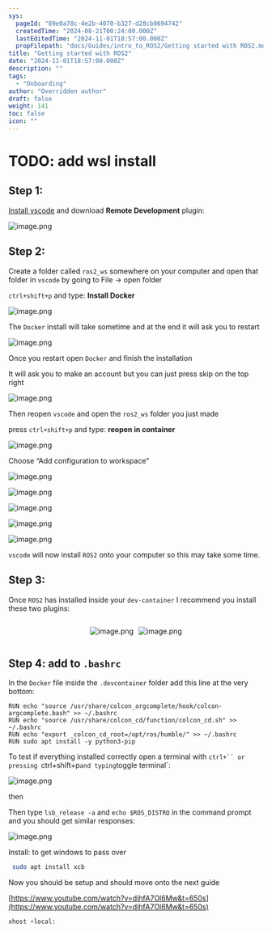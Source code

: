 ```yaml
---
sys:
  pageId: "89e0a78c-4e2b-4070-b327-d28cb0694742"
  createdTime: "2024-08-21T00:24:00.000Z"
  lastEditedTime: "2024-11-01T18:57:00.000Z"
  propFilepath: "docs/Guides/intro_to_ROS2/Getting started with ROS2.md"
title: "Getting started with ROS2"
date: "2024-11-01T18:57:00.000Z"
description: ""
tags:
  - "Onboarding"
author: "Overridden author"
draft: false
weight: 141
toc: false
icon: ""
---
```


# TODO: add wsl install

## Step 1:

[Install vscode](https://code.visualstudio.com/download) and download **Remote Development** plugin:

![image.png](https://prod-files-secure.s3.us-west-2.amazonaws.com/d518164a-d88e-44d1-a4ee-3adb3bd8bce0/efb52993-1881-4a40-b95e-6f020334f022/image.png?X-Amz-Algorithm=AWS4-HMAC-SHA256&X-Amz-Content-Sha256=UNSIGNED-PAYLOAD&X-Amz-Credential=ASIAZI2LB466VACUYP4M%2F20250130%2Fus-west-2%2Fs3%2Faws4_request&X-Amz-Date=20250130T220513Z&X-Amz-Expires=3600&X-Amz-Security-Token=IQoJb3JpZ2luX2VjEKb%2F%2F%2F%2F%2F%2F%2F%2F%2F%2FwEaCXVzLXdlc3QtMiJHMEUCIQCKUWAFtFFpNXj%2B19xGKkI9b3m9jtq5d%2BUNNy9IxkP7mQIgfuZ2GMiNNHpf32LHLFEZWuBib%2BGquiNLcjdZ%2BdD3MpkqiAQIr%2F%2F%2F%2F%2F%2F%2F%2F%2F%2F%2FARAAGgw2Mzc0MjMxODM4MDUiDIbz%2F8K9n%2BK8QUxRqSrcA0snExwOtWhE1KZwa3Nk15egSlIqW0SP1jrtCiOgSq3Ni4aYQ24JNFOMlhXx7z2cmu3wdzK8y7Gpe6qRAMR%2Ba7Mlt17x1geUgtJT277RbD7IaK36Qm3jssqmZl9DVm0OTLIRoQ%2FhbgHC3E0%2B6vMuiP1nnHnZqUtgeXtq79tSQbcyiumOTLvpGw76wbve2rBefpwB9NN3XjxfObS7y62IOA7LEQwAcm2C8wUfJIDWNAzSjqHSomvuzNYC%2BIQN3xYlUNj0URMkAbc%2BtDgoTuxWJo4H%2BKHfNSYilIZUCl1V6VomxKVxJ0oV0pICGlEV6XWg6yShTybwpbkZ5YsK7vipBhziSHMzBeyKrvzdnfKP%2FF%2F7kXXoU7Iwl0yuBMSTmqdxfaoHBMxYURn2GuBTnAKwoBlYwii7sSSwKWC18JT6yJU6ekQoGvRPVViC9UCPBUOFYfzudbxDGoG2CBRCoF44YS%2BSev4YvmsIOqIp%2BCT3uPRhHmKckWTHREaZSowi5D9xJP%2F4vt%2B4XzNJ2h9E1RMTqCWJ045MU%2B6c0hOmtRQnhEBc2AtOajaI9ofsCj7TV%2FuhC6O5RNzxR5V7MnF6EKL%2BjffV%2FV%2BNfgmvKq9SEDI5AB%2B5dhDJkGYZt5X39sIfMMLi77wGOqUBt4kp0VkbHAIxt7HgUMc65CJUBpCZmDMpOXs3YBtRd4vkZsrDrkM82Up2h3%2Bvu28SoOwhQyHS40CLe3iqypxxWG1ndbH8u7aErUOTbR5XhnEFLeLd7i24qTfXp%2Bkd3nlG98MlZdIOfmiMtGOmuTY8apeNuUHDT8SK6MXA2DUYQxA%2F7JjB53Kf5HhQclpPSahkkM4cgB1icbtdayA%2FsfaqOGFQmYVg&X-Amz-Signature=3105f8226a99f8de19ce2e255c83aa3e8680950de770ae7812b2cf56113cfe6f&X-Amz-SignedHeaders=host&x-id=GetObject)

## Step 2:

Create a folder called `ros2_ws` somewhere on your computer and open that folder in `vscode` by going to File → open folder 

`ctrl+shift+p` and type: **Install Docker**

![image.png](https://prod-files-secure.s3.us-west-2.amazonaws.com/d518164a-d88e-44d1-a4ee-3adb3bd8bce0/2269dc0e-1cd5-47ff-bceb-c04ad9b2eab0/image.png?X-Amz-Algorithm=AWS4-HMAC-SHA256&X-Amz-Content-Sha256=UNSIGNED-PAYLOAD&X-Amz-Credential=ASIAZI2LB466VACUYP4M%2F20250130%2Fus-west-2%2Fs3%2Faws4_request&X-Amz-Date=20250130T220513Z&X-Amz-Expires=3600&X-Amz-Security-Token=IQoJb3JpZ2luX2VjEKb%2F%2F%2F%2F%2F%2F%2F%2F%2F%2FwEaCXVzLXdlc3QtMiJHMEUCIQCKUWAFtFFpNXj%2B19xGKkI9b3m9jtq5d%2BUNNy9IxkP7mQIgfuZ2GMiNNHpf32LHLFEZWuBib%2BGquiNLcjdZ%2BdD3MpkqiAQIr%2F%2F%2F%2F%2F%2F%2F%2F%2F%2F%2FARAAGgw2Mzc0MjMxODM4MDUiDIbz%2F8K9n%2BK8QUxRqSrcA0snExwOtWhE1KZwa3Nk15egSlIqW0SP1jrtCiOgSq3Ni4aYQ24JNFOMlhXx7z2cmu3wdzK8y7Gpe6qRAMR%2Ba7Mlt17x1geUgtJT277RbD7IaK36Qm3jssqmZl9DVm0OTLIRoQ%2FhbgHC3E0%2B6vMuiP1nnHnZqUtgeXtq79tSQbcyiumOTLvpGw76wbve2rBefpwB9NN3XjxfObS7y62IOA7LEQwAcm2C8wUfJIDWNAzSjqHSomvuzNYC%2BIQN3xYlUNj0URMkAbc%2BtDgoTuxWJo4H%2BKHfNSYilIZUCl1V6VomxKVxJ0oV0pICGlEV6XWg6yShTybwpbkZ5YsK7vipBhziSHMzBeyKrvzdnfKP%2FF%2F7kXXoU7Iwl0yuBMSTmqdxfaoHBMxYURn2GuBTnAKwoBlYwii7sSSwKWC18JT6yJU6ekQoGvRPVViC9UCPBUOFYfzudbxDGoG2CBRCoF44YS%2BSev4YvmsIOqIp%2BCT3uPRhHmKckWTHREaZSowi5D9xJP%2F4vt%2B4XzNJ2h9E1RMTqCWJ045MU%2B6c0hOmtRQnhEBc2AtOajaI9ofsCj7TV%2FuhC6O5RNzxR5V7MnF6EKL%2BjffV%2FV%2BNfgmvKq9SEDI5AB%2B5dhDJkGYZt5X39sIfMMLi77wGOqUBt4kp0VkbHAIxt7HgUMc65CJUBpCZmDMpOXs3YBtRd4vkZsrDrkM82Up2h3%2Bvu28SoOwhQyHS40CLe3iqypxxWG1ndbH8u7aErUOTbR5XhnEFLeLd7i24qTfXp%2Bkd3nlG98MlZdIOfmiMtGOmuTY8apeNuUHDT8SK6MXA2DUYQxA%2F7JjB53Kf5HhQclpPSahkkM4cgB1icbtdayA%2FsfaqOGFQmYVg&X-Amz-Signature=366b3342451747fc0b57d7f476ce9f16841820f85cc11a88bb64e02c96d0eeca&X-Amz-SignedHeaders=host&x-id=GetObject)

The `Docker` install will take sometime and at the end it will ask you to restart

![image.png](https://prod-files-secure.s3.us-west-2.amazonaws.com/d518164a-d88e-44d1-a4ee-3adb3bd8bce0/ed233f78-be33-4b1f-b89c-9c346c0e961e/image.png?X-Amz-Algorithm=AWS4-HMAC-SHA256&X-Amz-Content-Sha256=UNSIGNED-PAYLOAD&X-Amz-Credential=ASIAZI2LB466VACUYP4M%2F20250130%2Fus-west-2%2Fs3%2Faws4_request&X-Amz-Date=20250130T220513Z&X-Amz-Expires=3600&X-Amz-Security-Token=IQoJb3JpZ2luX2VjEKb%2F%2F%2F%2F%2F%2F%2F%2F%2F%2FwEaCXVzLXdlc3QtMiJHMEUCIQCKUWAFtFFpNXj%2B19xGKkI9b3m9jtq5d%2BUNNy9IxkP7mQIgfuZ2GMiNNHpf32LHLFEZWuBib%2BGquiNLcjdZ%2BdD3MpkqiAQIr%2F%2F%2F%2F%2F%2F%2F%2F%2F%2F%2FARAAGgw2Mzc0MjMxODM4MDUiDIbz%2F8K9n%2BK8QUxRqSrcA0snExwOtWhE1KZwa3Nk15egSlIqW0SP1jrtCiOgSq3Ni4aYQ24JNFOMlhXx7z2cmu3wdzK8y7Gpe6qRAMR%2Ba7Mlt17x1geUgtJT277RbD7IaK36Qm3jssqmZl9DVm0OTLIRoQ%2FhbgHC3E0%2B6vMuiP1nnHnZqUtgeXtq79tSQbcyiumOTLvpGw76wbve2rBefpwB9NN3XjxfObS7y62IOA7LEQwAcm2C8wUfJIDWNAzSjqHSomvuzNYC%2BIQN3xYlUNj0URMkAbc%2BtDgoTuxWJo4H%2BKHfNSYilIZUCl1V6VomxKVxJ0oV0pICGlEV6XWg6yShTybwpbkZ5YsK7vipBhziSHMzBeyKrvzdnfKP%2FF%2F7kXXoU7Iwl0yuBMSTmqdxfaoHBMxYURn2GuBTnAKwoBlYwii7sSSwKWC18JT6yJU6ekQoGvRPVViC9UCPBUOFYfzudbxDGoG2CBRCoF44YS%2BSev4YvmsIOqIp%2BCT3uPRhHmKckWTHREaZSowi5D9xJP%2F4vt%2B4XzNJ2h9E1RMTqCWJ045MU%2B6c0hOmtRQnhEBc2AtOajaI9ofsCj7TV%2FuhC6O5RNzxR5V7MnF6EKL%2BjffV%2FV%2BNfgmvKq9SEDI5AB%2B5dhDJkGYZt5X39sIfMMLi77wGOqUBt4kp0VkbHAIxt7HgUMc65CJUBpCZmDMpOXs3YBtRd4vkZsrDrkM82Up2h3%2Bvu28SoOwhQyHS40CLe3iqypxxWG1ndbH8u7aErUOTbR5XhnEFLeLd7i24qTfXp%2Bkd3nlG98MlZdIOfmiMtGOmuTY8apeNuUHDT8SK6MXA2DUYQxA%2F7JjB53Kf5HhQclpPSahkkM4cgB1icbtdayA%2FsfaqOGFQmYVg&X-Amz-Signature=73adb3e2baa42bfefbd6a6f10ee6ede60e7dd0c420075bf7354988fc3c68dec5&X-Amz-SignedHeaders=host&x-id=GetObject)

Once you restart open `Docker` and finish the installation

It will ask you to make an account but you can just press skip on the top right

![image.png](https://prod-files-secure.s3.us-west-2.amazonaws.com/d518164a-d88e-44d1-a4ee-3adb3bd8bce0/21010ad9-1659-4fd9-9f59-9932a09b2a3d/image.png?X-Amz-Algorithm=AWS4-HMAC-SHA256&X-Amz-Content-Sha256=UNSIGNED-PAYLOAD&X-Amz-Credential=ASIAZI2LB466VACUYP4M%2F20250130%2Fus-west-2%2Fs3%2Faws4_request&X-Amz-Date=20250130T220513Z&X-Amz-Expires=3600&X-Amz-Security-Token=IQoJb3JpZ2luX2VjEKb%2F%2F%2F%2F%2F%2F%2F%2F%2F%2FwEaCXVzLXdlc3QtMiJHMEUCIQCKUWAFtFFpNXj%2B19xGKkI9b3m9jtq5d%2BUNNy9IxkP7mQIgfuZ2GMiNNHpf32LHLFEZWuBib%2BGquiNLcjdZ%2BdD3MpkqiAQIr%2F%2F%2F%2F%2F%2F%2F%2F%2F%2F%2FARAAGgw2Mzc0MjMxODM4MDUiDIbz%2F8K9n%2BK8QUxRqSrcA0snExwOtWhE1KZwa3Nk15egSlIqW0SP1jrtCiOgSq3Ni4aYQ24JNFOMlhXx7z2cmu3wdzK8y7Gpe6qRAMR%2Ba7Mlt17x1geUgtJT277RbD7IaK36Qm3jssqmZl9DVm0OTLIRoQ%2FhbgHC3E0%2B6vMuiP1nnHnZqUtgeXtq79tSQbcyiumOTLvpGw76wbve2rBefpwB9NN3XjxfObS7y62IOA7LEQwAcm2C8wUfJIDWNAzSjqHSomvuzNYC%2BIQN3xYlUNj0URMkAbc%2BtDgoTuxWJo4H%2BKHfNSYilIZUCl1V6VomxKVxJ0oV0pICGlEV6XWg6yShTybwpbkZ5YsK7vipBhziSHMzBeyKrvzdnfKP%2FF%2F7kXXoU7Iwl0yuBMSTmqdxfaoHBMxYURn2GuBTnAKwoBlYwii7sSSwKWC18JT6yJU6ekQoGvRPVViC9UCPBUOFYfzudbxDGoG2CBRCoF44YS%2BSev4YvmsIOqIp%2BCT3uPRhHmKckWTHREaZSowi5D9xJP%2F4vt%2B4XzNJ2h9E1RMTqCWJ045MU%2B6c0hOmtRQnhEBc2AtOajaI9ofsCj7TV%2FuhC6O5RNzxR5V7MnF6EKL%2BjffV%2FV%2BNfgmvKq9SEDI5AB%2B5dhDJkGYZt5X39sIfMMLi77wGOqUBt4kp0VkbHAIxt7HgUMc65CJUBpCZmDMpOXs3YBtRd4vkZsrDrkM82Up2h3%2Bvu28SoOwhQyHS40CLe3iqypxxWG1ndbH8u7aErUOTbR5XhnEFLeLd7i24qTfXp%2Bkd3nlG98MlZdIOfmiMtGOmuTY8apeNuUHDT8SK6MXA2DUYQxA%2F7JjB53Kf5HhQclpPSahkkM4cgB1icbtdayA%2FsfaqOGFQmYVg&X-Amz-Signature=ab7a9c1fea4620eb316fe32ba736f2c1d00d7c93d39a196ae58ec2e544f1126f&X-Amz-SignedHeaders=host&x-id=GetObject)

Then reopen `vscode` and open the `ros2_ws` folder you just made

press `ctrl+shift+p` and type: **reopen in container**

![image.png](https://prod-files-secure.s3.us-west-2.amazonaws.com/d518164a-d88e-44d1-a4ee-3adb3bd8bce0/4e93b8c2-41ad-488c-8095-c74205196118/image.png?X-Amz-Algorithm=AWS4-HMAC-SHA256&X-Amz-Content-Sha256=UNSIGNED-PAYLOAD&X-Amz-Credential=ASIAZI2LB466VACUYP4M%2F20250130%2Fus-west-2%2Fs3%2Faws4_request&X-Amz-Date=20250130T220513Z&X-Amz-Expires=3600&X-Amz-Security-Token=IQoJb3JpZ2luX2VjEKb%2F%2F%2F%2F%2F%2F%2F%2F%2F%2FwEaCXVzLXdlc3QtMiJHMEUCIQCKUWAFtFFpNXj%2B19xGKkI9b3m9jtq5d%2BUNNy9IxkP7mQIgfuZ2GMiNNHpf32LHLFEZWuBib%2BGquiNLcjdZ%2BdD3MpkqiAQIr%2F%2F%2F%2F%2F%2F%2F%2F%2F%2F%2FARAAGgw2Mzc0MjMxODM4MDUiDIbz%2F8K9n%2BK8QUxRqSrcA0snExwOtWhE1KZwa3Nk15egSlIqW0SP1jrtCiOgSq3Ni4aYQ24JNFOMlhXx7z2cmu3wdzK8y7Gpe6qRAMR%2Ba7Mlt17x1geUgtJT277RbD7IaK36Qm3jssqmZl9DVm0OTLIRoQ%2FhbgHC3E0%2B6vMuiP1nnHnZqUtgeXtq79tSQbcyiumOTLvpGw76wbve2rBefpwB9NN3XjxfObS7y62IOA7LEQwAcm2C8wUfJIDWNAzSjqHSomvuzNYC%2BIQN3xYlUNj0URMkAbc%2BtDgoTuxWJo4H%2BKHfNSYilIZUCl1V6VomxKVxJ0oV0pICGlEV6XWg6yShTybwpbkZ5YsK7vipBhziSHMzBeyKrvzdnfKP%2FF%2F7kXXoU7Iwl0yuBMSTmqdxfaoHBMxYURn2GuBTnAKwoBlYwii7sSSwKWC18JT6yJU6ekQoGvRPVViC9UCPBUOFYfzudbxDGoG2CBRCoF44YS%2BSev4YvmsIOqIp%2BCT3uPRhHmKckWTHREaZSowi5D9xJP%2F4vt%2B4XzNJ2h9E1RMTqCWJ045MU%2B6c0hOmtRQnhEBc2AtOajaI9ofsCj7TV%2FuhC6O5RNzxR5V7MnF6EKL%2BjffV%2FV%2BNfgmvKq9SEDI5AB%2B5dhDJkGYZt5X39sIfMMLi77wGOqUBt4kp0VkbHAIxt7HgUMc65CJUBpCZmDMpOXs3YBtRd4vkZsrDrkM82Up2h3%2Bvu28SoOwhQyHS40CLe3iqypxxWG1ndbH8u7aErUOTbR5XhnEFLeLd7i24qTfXp%2Bkd3nlG98MlZdIOfmiMtGOmuTY8apeNuUHDT8SK6MXA2DUYQxA%2F7JjB53Kf5HhQclpPSahkkM4cgB1icbtdayA%2FsfaqOGFQmYVg&X-Amz-Signature=04559cf27d1160cfd04d7d2b6be27d0032e053c3def04905cd07d5afe23a3bdf&X-Amz-SignedHeaders=host&x-id=GetObject)

Choose “Add configuration to workspace”

![image.png](https://prod-files-secure.s3.us-west-2.amazonaws.com/d518164a-d88e-44d1-a4ee-3adb3bd8bce0/9560b282-5060-4989-ba37-97e7b2c22476/image.png?X-Amz-Algorithm=AWS4-HMAC-SHA256&X-Amz-Content-Sha256=UNSIGNED-PAYLOAD&X-Amz-Credential=ASIAZI2LB466VACUYP4M%2F20250130%2Fus-west-2%2Fs3%2Faws4_request&X-Amz-Date=20250130T220513Z&X-Amz-Expires=3600&X-Amz-Security-Token=IQoJb3JpZ2luX2VjEKb%2F%2F%2F%2F%2F%2F%2F%2F%2F%2FwEaCXVzLXdlc3QtMiJHMEUCIQCKUWAFtFFpNXj%2B19xGKkI9b3m9jtq5d%2BUNNy9IxkP7mQIgfuZ2GMiNNHpf32LHLFEZWuBib%2BGquiNLcjdZ%2BdD3MpkqiAQIr%2F%2F%2F%2F%2F%2F%2F%2F%2F%2F%2FARAAGgw2Mzc0MjMxODM4MDUiDIbz%2F8K9n%2BK8QUxRqSrcA0snExwOtWhE1KZwa3Nk15egSlIqW0SP1jrtCiOgSq3Ni4aYQ24JNFOMlhXx7z2cmu3wdzK8y7Gpe6qRAMR%2Ba7Mlt17x1geUgtJT277RbD7IaK36Qm3jssqmZl9DVm0OTLIRoQ%2FhbgHC3E0%2B6vMuiP1nnHnZqUtgeXtq79tSQbcyiumOTLvpGw76wbve2rBefpwB9NN3XjxfObS7y62IOA7LEQwAcm2C8wUfJIDWNAzSjqHSomvuzNYC%2BIQN3xYlUNj0URMkAbc%2BtDgoTuxWJo4H%2BKHfNSYilIZUCl1V6VomxKVxJ0oV0pICGlEV6XWg6yShTybwpbkZ5YsK7vipBhziSHMzBeyKrvzdnfKP%2FF%2F7kXXoU7Iwl0yuBMSTmqdxfaoHBMxYURn2GuBTnAKwoBlYwii7sSSwKWC18JT6yJU6ekQoGvRPVViC9UCPBUOFYfzudbxDGoG2CBRCoF44YS%2BSev4YvmsIOqIp%2BCT3uPRhHmKckWTHREaZSowi5D9xJP%2F4vt%2B4XzNJ2h9E1RMTqCWJ045MU%2B6c0hOmtRQnhEBc2AtOajaI9ofsCj7TV%2FuhC6O5RNzxR5V7MnF6EKL%2BjffV%2FV%2BNfgmvKq9SEDI5AB%2B5dhDJkGYZt5X39sIfMMLi77wGOqUBt4kp0VkbHAIxt7HgUMc65CJUBpCZmDMpOXs3YBtRd4vkZsrDrkM82Up2h3%2Bvu28SoOwhQyHS40CLe3iqypxxWG1ndbH8u7aErUOTbR5XhnEFLeLd7i24qTfXp%2Bkd3nlG98MlZdIOfmiMtGOmuTY8apeNuUHDT8SK6MXA2DUYQxA%2F7JjB53Kf5HhQclpPSahkkM4cgB1icbtdayA%2FsfaqOGFQmYVg&X-Amz-Signature=42874b8823ed3dac4f5e2de46a05612c010d548fb35e515d8f08692fe9e1bd24&X-Amz-SignedHeaders=host&x-id=GetObject)

![image.png](https://prod-files-secure.s3.us-west-2.amazonaws.com/d518164a-d88e-44d1-a4ee-3adb3bd8bce0/2ee63f81-886b-48e8-a553-dc6e5eac99e4/image.png?X-Amz-Algorithm=AWS4-HMAC-SHA256&X-Amz-Content-Sha256=UNSIGNED-PAYLOAD&X-Amz-Credential=ASIAZI2LB466VACUYP4M%2F20250130%2Fus-west-2%2Fs3%2Faws4_request&X-Amz-Date=20250130T220513Z&X-Amz-Expires=3600&X-Amz-Security-Token=IQoJb3JpZ2luX2VjEKb%2F%2F%2F%2F%2F%2F%2F%2F%2F%2FwEaCXVzLXdlc3QtMiJHMEUCIQCKUWAFtFFpNXj%2B19xGKkI9b3m9jtq5d%2BUNNy9IxkP7mQIgfuZ2GMiNNHpf32LHLFEZWuBib%2BGquiNLcjdZ%2BdD3MpkqiAQIr%2F%2F%2F%2F%2F%2F%2F%2F%2F%2F%2FARAAGgw2Mzc0MjMxODM4MDUiDIbz%2F8K9n%2BK8QUxRqSrcA0snExwOtWhE1KZwa3Nk15egSlIqW0SP1jrtCiOgSq3Ni4aYQ24JNFOMlhXx7z2cmu3wdzK8y7Gpe6qRAMR%2Ba7Mlt17x1geUgtJT277RbD7IaK36Qm3jssqmZl9DVm0OTLIRoQ%2FhbgHC3E0%2B6vMuiP1nnHnZqUtgeXtq79tSQbcyiumOTLvpGw76wbve2rBefpwB9NN3XjxfObS7y62IOA7LEQwAcm2C8wUfJIDWNAzSjqHSomvuzNYC%2BIQN3xYlUNj0URMkAbc%2BtDgoTuxWJo4H%2BKHfNSYilIZUCl1V6VomxKVxJ0oV0pICGlEV6XWg6yShTybwpbkZ5YsK7vipBhziSHMzBeyKrvzdnfKP%2FF%2F7kXXoU7Iwl0yuBMSTmqdxfaoHBMxYURn2GuBTnAKwoBlYwii7sSSwKWC18JT6yJU6ekQoGvRPVViC9UCPBUOFYfzudbxDGoG2CBRCoF44YS%2BSev4YvmsIOqIp%2BCT3uPRhHmKckWTHREaZSowi5D9xJP%2F4vt%2B4XzNJ2h9E1RMTqCWJ045MU%2B6c0hOmtRQnhEBc2AtOajaI9ofsCj7TV%2FuhC6O5RNzxR5V7MnF6EKL%2BjffV%2FV%2BNfgmvKq9SEDI5AB%2B5dhDJkGYZt5X39sIfMMLi77wGOqUBt4kp0VkbHAIxt7HgUMc65CJUBpCZmDMpOXs3YBtRd4vkZsrDrkM82Up2h3%2Bvu28SoOwhQyHS40CLe3iqypxxWG1ndbH8u7aErUOTbR5XhnEFLeLd7i24qTfXp%2Bkd3nlG98MlZdIOfmiMtGOmuTY8apeNuUHDT8SK6MXA2DUYQxA%2F7JjB53Kf5HhQclpPSahkkM4cgB1icbtdayA%2FsfaqOGFQmYVg&X-Amz-Signature=6b56f53f65708ba8d6de446eb42219769bd63bd13c941553a135943cc2a2d38b&X-Amz-SignedHeaders=host&x-id=GetObject)

![image.png](https://prod-files-secure.s3.us-west-2.amazonaws.com/d518164a-d88e-44d1-a4ee-3adb3bd8bce0/ae1580b2-b048-407e-aed9-b584224a7a04/image.png?X-Amz-Algorithm=AWS4-HMAC-SHA256&X-Amz-Content-Sha256=UNSIGNED-PAYLOAD&X-Amz-Credential=ASIAZI2LB466VACUYP4M%2F20250130%2Fus-west-2%2Fs3%2Faws4_request&X-Amz-Date=20250130T220513Z&X-Amz-Expires=3600&X-Amz-Security-Token=IQoJb3JpZ2luX2VjEKb%2F%2F%2F%2F%2F%2F%2F%2F%2F%2FwEaCXVzLXdlc3QtMiJHMEUCIQCKUWAFtFFpNXj%2B19xGKkI9b3m9jtq5d%2BUNNy9IxkP7mQIgfuZ2GMiNNHpf32LHLFEZWuBib%2BGquiNLcjdZ%2BdD3MpkqiAQIr%2F%2F%2F%2F%2F%2F%2F%2F%2F%2F%2FARAAGgw2Mzc0MjMxODM4MDUiDIbz%2F8K9n%2BK8QUxRqSrcA0snExwOtWhE1KZwa3Nk15egSlIqW0SP1jrtCiOgSq3Ni4aYQ24JNFOMlhXx7z2cmu3wdzK8y7Gpe6qRAMR%2Ba7Mlt17x1geUgtJT277RbD7IaK36Qm3jssqmZl9DVm0OTLIRoQ%2FhbgHC3E0%2B6vMuiP1nnHnZqUtgeXtq79tSQbcyiumOTLvpGw76wbve2rBefpwB9NN3XjxfObS7y62IOA7LEQwAcm2C8wUfJIDWNAzSjqHSomvuzNYC%2BIQN3xYlUNj0URMkAbc%2BtDgoTuxWJo4H%2BKHfNSYilIZUCl1V6VomxKVxJ0oV0pICGlEV6XWg6yShTybwpbkZ5YsK7vipBhziSHMzBeyKrvzdnfKP%2FF%2F7kXXoU7Iwl0yuBMSTmqdxfaoHBMxYURn2GuBTnAKwoBlYwii7sSSwKWC18JT6yJU6ekQoGvRPVViC9UCPBUOFYfzudbxDGoG2CBRCoF44YS%2BSev4YvmsIOqIp%2BCT3uPRhHmKckWTHREaZSowi5D9xJP%2F4vt%2B4XzNJ2h9E1RMTqCWJ045MU%2B6c0hOmtRQnhEBc2AtOajaI9ofsCj7TV%2FuhC6O5RNzxR5V7MnF6EKL%2BjffV%2FV%2BNfgmvKq9SEDI5AB%2B5dhDJkGYZt5X39sIfMMLi77wGOqUBt4kp0VkbHAIxt7HgUMc65CJUBpCZmDMpOXs3YBtRd4vkZsrDrkM82Up2h3%2Bvu28SoOwhQyHS40CLe3iqypxxWG1ndbH8u7aErUOTbR5XhnEFLeLd7i24qTfXp%2Bkd3nlG98MlZdIOfmiMtGOmuTY8apeNuUHDT8SK6MXA2DUYQxA%2F7JjB53Kf5HhQclpPSahkkM4cgB1icbtdayA%2FsfaqOGFQmYVg&X-Amz-Signature=04f9b481324fe044d7a8c020a8ece89d120925800dffb61fd5a6b8bd07e1e9db&X-Amz-SignedHeaders=host&x-id=GetObject)

![image.png](https://prod-files-secure.s3.us-west-2.amazonaws.com/d518164a-d88e-44d1-a4ee-3adb3bd8bce0/53255b28-f75e-430f-b9e3-c0ac8577e42b/image.png?X-Amz-Algorithm=AWS4-HMAC-SHA256&X-Amz-Content-Sha256=UNSIGNED-PAYLOAD&X-Amz-Credential=ASIAZI2LB466VACUYP4M%2F20250130%2Fus-west-2%2Fs3%2Faws4_request&X-Amz-Date=20250130T220513Z&X-Amz-Expires=3600&X-Amz-Security-Token=IQoJb3JpZ2luX2VjEKb%2F%2F%2F%2F%2F%2F%2F%2F%2F%2FwEaCXVzLXdlc3QtMiJHMEUCIQCKUWAFtFFpNXj%2B19xGKkI9b3m9jtq5d%2BUNNy9IxkP7mQIgfuZ2GMiNNHpf32LHLFEZWuBib%2BGquiNLcjdZ%2BdD3MpkqiAQIr%2F%2F%2F%2F%2F%2F%2F%2F%2F%2F%2FARAAGgw2Mzc0MjMxODM4MDUiDIbz%2F8K9n%2BK8QUxRqSrcA0snExwOtWhE1KZwa3Nk15egSlIqW0SP1jrtCiOgSq3Ni4aYQ24JNFOMlhXx7z2cmu3wdzK8y7Gpe6qRAMR%2Ba7Mlt17x1geUgtJT277RbD7IaK36Qm3jssqmZl9DVm0OTLIRoQ%2FhbgHC3E0%2B6vMuiP1nnHnZqUtgeXtq79tSQbcyiumOTLvpGw76wbve2rBefpwB9NN3XjxfObS7y62IOA7LEQwAcm2C8wUfJIDWNAzSjqHSomvuzNYC%2BIQN3xYlUNj0URMkAbc%2BtDgoTuxWJo4H%2BKHfNSYilIZUCl1V6VomxKVxJ0oV0pICGlEV6XWg6yShTybwpbkZ5YsK7vipBhziSHMzBeyKrvzdnfKP%2FF%2F7kXXoU7Iwl0yuBMSTmqdxfaoHBMxYURn2GuBTnAKwoBlYwii7sSSwKWC18JT6yJU6ekQoGvRPVViC9UCPBUOFYfzudbxDGoG2CBRCoF44YS%2BSev4YvmsIOqIp%2BCT3uPRhHmKckWTHREaZSowi5D9xJP%2F4vt%2B4XzNJ2h9E1RMTqCWJ045MU%2B6c0hOmtRQnhEBc2AtOajaI9ofsCj7TV%2FuhC6O5RNzxR5V7MnF6EKL%2BjffV%2FV%2BNfgmvKq9SEDI5AB%2B5dhDJkGYZt5X39sIfMMLi77wGOqUBt4kp0VkbHAIxt7HgUMc65CJUBpCZmDMpOXs3YBtRd4vkZsrDrkM82Up2h3%2Bvu28SoOwhQyHS40CLe3iqypxxWG1ndbH8u7aErUOTbR5XhnEFLeLd7i24qTfXp%2Bkd3nlG98MlZdIOfmiMtGOmuTY8apeNuUHDT8SK6MXA2DUYQxA%2F7JjB53Kf5HhQclpPSahkkM4cgB1icbtdayA%2FsfaqOGFQmYVg&X-Amz-Signature=ff46a5da5010d0e109605a50a9b40a75a414b43e858b7183cf08c269b7f24d50&X-Amz-SignedHeaders=host&x-id=GetObject)

![image.png](https://prod-files-secure.s3.us-west-2.amazonaws.com/d518164a-d88e-44d1-a4ee-3adb3bd8bce0/7c562767-5af9-4ffb-97d1-327bcdf4ee00/image.png?X-Amz-Algorithm=AWS4-HMAC-SHA256&X-Amz-Content-Sha256=UNSIGNED-PAYLOAD&X-Amz-Credential=ASIAZI2LB466VACUYP4M%2F20250130%2Fus-west-2%2Fs3%2Faws4_request&X-Amz-Date=20250130T220513Z&X-Amz-Expires=3600&X-Amz-Security-Token=IQoJb3JpZ2luX2VjEKb%2F%2F%2F%2F%2F%2F%2F%2F%2F%2FwEaCXVzLXdlc3QtMiJHMEUCIQCKUWAFtFFpNXj%2B19xGKkI9b3m9jtq5d%2BUNNy9IxkP7mQIgfuZ2GMiNNHpf32LHLFEZWuBib%2BGquiNLcjdZ%2BdD3MpkqiAQIr%2F%2F%2F%2F%2F%2F%2F%2F%2F%2F%2FARAAGgw2Mzc0MjMxODM4MDUiDIbz%2F8K9n%2BK8QUxRqSrcA0snExwOtWhE1KZwa3Nk15egSlIqW0SP1jrtCiOgSq3Ni4aYQ24JNFOMlhXx7z2cmu3wdzK8y7Gpe6qRAMR%2Ba7Mlt17x1geUgtJT277RbD7IaK36Qm3jssqmZl9DVm0OTLIRoQ%2FhbgHC3E0%2B6vMuiP1nnHnZqUtgeXtq79tSQbcyiumOTLvpGw76wbve2rBefpwB9NN3XjxfObS7y62IOA7LEQwAcm2C8wUfJIDWNAzSjqHSomvuzNYC%2BIQN3xYlUNj0URMkAbc%2BtDgoTuxWJo4H%2BKHfNSYilIZUCl1V6VomxKVxJ0oV0pICGlEV6XWg6yShTybwpbkZ5YsK7vipBhziSHMzBeyKrvzdnfKP%2FF%2F7kXXoU7Iwl0yuBMSTmqdxfaoHBMxYURn2GuBTnAKwoBlYwii7sSSwKWC18JT6yJU6ekQoGvRPVViC9UCPBUOFYfzudbxDGoG2CBRCoF44YS%2BSev4YvmsIOqIp%2BCT3uPRhHmKckWTHREaZSowi5D9xJP%2F4vt%2B4XzNJ2h9E1RMTqCWJ045MU%2B6c0hOmtRQnhEBc2AtOajaI9ofsCj7TV%2FuhC6O5RNzxR5V7MnF6EKL%2BjffV%2FV%2BNfgmvKq9SEDI5AB%2B5dhDJkGYZt5X39sIfMMLi77wGOqUBt4kp0VkbHAIxt7HgUMc65CJUBpCZmDMpOXs3YBtRd4vkZsrDrkM82Up2h3%2Bvu28SoOwhQyHS40CLe3iqypxxWG1ndbH8u7aErUOTbR5XhnEFLeLd7i24qTfXp%2Bkd3nlG98MlZdIOfmiMtGOmuTY8apeNuUHDT8SK6MXA2DUYQxA%2F7JjB53Kf5HhQclpPSahkkM4cgB1icbtdayA%2FsfaqOGFQmYVg&X-Amz-Signature=65d78b1e0799a265cca48556452bbe877998a37604091478140b143b8e098e4f&X-Amz-SignedHeaders=host&x-id=GetObject)

`vscode` will now install `ROS2` onto your computer so this may take some time.

## Step 3:

Once `ROS2` has installed inside your `dev-container` I recommend you install these two plugins:

<div style="display: flex;flex-direction: row; column-gap:10px; max-width: 630px;justify-content: center;">
<div>

![image.png](https://prod-files-secure.s3.us-west-2.amazonaws.com/d518164a-d88e-44d1-a4ee-3adb3bd8bce0/3fc3d550-5a54-4ba1-ba6b-faa01cdb7369/image.png?X-Amz-Algorithm=AWS4-HMAC-SHA256&X-Amz-Content-Sha256=UNSIGNED-PAYLOAD&X-Amz-Credential=ASIAZI2LB4665WJZMYPR%2F20250130%2Fus-west-2%2Fs3%2Faws4_request&X-Amz-Date=20250130T220515Z&X-Amz-Expires=3600&X-Amz-Security-Token=IQoJb3JpZ2luX2VjEKb%2F%2F%2F%2F%2F%2F%2F%2F%2F%2FwEaCXVzLXdlc3QtMiJHMEUCIC%2B5oyWrKfwkQr2m1WI51JooqvbpVaaa3HHVJ4nzUNVIAiEAlKQe74mE08T7Z%2BdtpIJ54f%2Fs6ldtQDHk15vbjtBSxh4qiAQIr%2F%2F%2F%2F%2F%2F%2F%2F%2F%2F%2FARAAGgw2Mzc0MjMxODM4MDUiDDkYfVDSkogT%2BPFmcCrcAyoxYzkXT7gJEbn6LSL7enU1ASp%2Fy2STzQ7oZz3WqztRvgHCB2zoyT4BYc6jwHRe8BQcnBz7P29%2BgHAoHKAMCPzPz%2BtR49LtSWmV4s5PHxxVWbnKMQuDhc2LsK54o1TX%2B5vnrdRT7y0S6sP4utY7k5F8aQmBtL%2BUeOhOetsMBTxv9wSmINVd9q6JJ0C7zF3Af%2FTwjh9loeXyqs8oWoiMhlDWmqaiKsScyq1LXsWdkkN5S7mGDGScmM2XjLECTkCI9vLd6SG4k9h2BcVLYzgAsFvIHZaUwngqe7jWavLfU%2BJ1tekL9RJVMGKsmTcJIo%2FAfs7mvSZQNjK04e7E9Qzy6LAcL1eRpRxU4j6WvizCkMYHAdDzX2cnUzzV5qXJ3sle8ZTKPVtv89chPYN2p3SIchyFaX3KTeuziVFAUZhyxTbGjUceHCZ3CWcYOktK5Oi6hA0nm8gvsSm1K1VRAmC3fNaUJlwYGXUpEv9EupuRagcTg52aKAXJAv0A6Holf6z6SM5WDB6%2BevmpUXZWUuRF9s5Pm6%2FCIL5MisaiaQJZ31NdRGsSJXl%2FLuWial6EkCNjGvHoWq0G1VuXrWvo0pJyLQNUdv8UpHhC7Qj30%2BOWVd1%2B44XV7yUzwIuc1qXLMJLi77wGOqUBvJ8Ce7oHPtkkP3HTYx0HCowYZN57U%2BDqrWeTsQ4ksy4A3oa6EMqwoPimQ3ULK9p8uOcms5Ej%2F7CIihsHtJ%2FA7g5HOMvlr8SE1o6SIp1jSSNoLcIJCvINnVsS8YJ2uGEZYvbT8WlaUlu15Gk78thvjkaHRhEgSOokou%2BsJMG5FZ2yJrNMphDb%2F0Tfuw%2B7B5jXdKBfSJwglDjesyPQTotMpQW6bIXe&X-Amz-Signature=ebb4caa8fc96f33663aa98ed3d07ca987dde957dcf3ddac9784cba28dcad80e7&X-Amz-SignedHeaders=host&x-id=GetObject)

</div>
<div>

![image.png](https://prod-files-secure.s3.us-west-2.amazonaws.com/d518164a-d88e-44d1-a4ee-3adb3bd8bce0/d994cc66-13c2-4093-a5a3-f84cf4601a82/image.png?X-Amz-Algorithm=AWS4-HMAC-SHA256&X-Amz-Content-Sha256=UNSIGNED-PAYLOAD&X-Amz-Credential=ASIAZI2LB4667K37WHTV%2F20250130%2Fus-west-2%2Fs3%2Faws4_request&X-Amz-Date=20250130T220516Z&X-Amz-Expires=3600&X-Amz-Security-Token=IQoJb3JpZ2luX2VjEKb%2F%2F%2F%2F%2F%2F%2F%2F%2F%2FwEaCXVzLXdlc3QtMiJHMEUCIQCHfW75U3pv%2BPYyznMu%2FunjZuFyW7DWqqPGZ1KtRVtljAIgVjuA6AgFxUkANsz0u%2BOlu7eCp%2BPQGpLiJY3epKYFpAoqiAQIr%2F%2F%2F%2F%2F%2F%2F%2F%2F%2F%2FARAAGgw2Mzc0MjMxODM4MDUiDI%2FlqiBUDKliTYZP%2FSrcA08YqwDkDfFnHVhTNNIhJGOUuSWuv4otjJziSJWBPaQtBogOzHH5ML3vcDrhjjlGzTs1z8B9FFfJKgpIypBUtKD0wurkVSLJvKiMWZm1iDSYh23om8cntSf3fgsC4vmvHFCFpNDbDh0X%2FUMQOgKIUKj2rYqFcckfiK4tD%2F2cj%2Fqxw%2FvLh6jyXfRASjrteoFXthswF0RlTlncanX0Rno0o0nKwlM4YV%2F7kTqta5l89iVfLkyvZjPlSQx1L1HLyHy%2BiyRqqZKvOEtETI7bDpYpniB4ZAXRihPjLUsZrJ1b6W7Wg9ZzFxfA6GVi1CtqdxnK6BgwYIzt5FhnTuBoLyUShAzdsaY%2FLzQ6TNP5OCO3kd1oFvomOlmf3ZvLv%2FidGnBJADH9%2Bya4byCt0utSlRpnzFZwdBwlES%2FE3Y%2FkBADP3AQbFdwb5ZEEGUEFUDqArG1a2gjkK%2B3TAz9N0AQFMD3wuUCRXwFgsM22Y80Hd%2FWG8BEsx%2FI8%2F3SXVegIgAIqsOKtoTyXLWej5fayk1kFoVKAYbKY0sotoBJF4y1wnlITFhZStS%2BKU6tCS4Yi%2FMf9F1KZ1c%2F%2BBFqgOL450iCnx0TwUXAeWU28viKQ%2BcfD2wQxKjv2WzHeBKUh7c87xsOPMIjj77wGOqUBnTj2BkBzJGvFQMg4D3ZGo8Di8MHakb2MwCNOt8aO%2BWj24u%2F4PGyJRka0b6L3u0cIJPxDgYiAD70nN8YdVMEQNozOa8pf4MKsLZ%2Fu36oTMgbmiRh3i8qSMW5eEOAHIGRsMWNwH0vuTYcTh9moMm2m8mUVocpJoLfPTj%2BJo1fNA5EyC3pDyHk%2Fb0zZdHxhI1WgRt37900bWiv1NyEDqh%2FcqVSgjsfa&X-Amz-Signature=1481535be056212f1ba29a6f719a2f8c763ac97a45294405a2b6105d9df70e5b&X-Amz-SignedHeaders=host&x-id=GetObject)

</div>
</div>

## Step 4: add to `.bashrc`

In the `Docker` file inside the `.devcontainer` folder add this line at the very bottom: 

```docker
RUN echo "source /usr/share/colcon_argcomplete/hook/colcon-argcomplete.bash" >> ~/.bashrc
RUN echo "source /usr/share/colcon_cd/function/colcon_cd.sh" >> ~/.bashrc
RUN echo "export _colcon_cd_root=/opt/ros/humble/" >> ~/.bashrc
RUN sudo apt install -y python3-pip 
```

To test if everything installed correctly open a terminal with `ctrl+`` or pressing `ctrl+shift+p` and typing `toggle terminal`:

![image.png](https://prod-files-secure.s3.us-west-2.amazonaws.com/d518164a-d88e-44d1-a4ee-3adb3bd8bce0/6a4943d8-b04e-4c02-9a58-775f3384d1a5/image.png?X-Amz-Algorithm=AWS4-HMAC-SHA256&X-Amz-Content-Sha256=UNSIGNED-PAYLOAD&X-Amz-Credential=ASIAZI2LB466VACUYP4M%2F20250130%2Fus-west-2%2Fs3%2Faws4_request&X-Amz-Date=20250130T220513Z&X-Amz-Expires=3600&X-Amz-Security-Token=IQoJb3JpZ2luX2VjEKb%2F%2F%2F%2F%2F%2F%2F%2F%2F%2FwEaCXVzLXdlc3QtMiJHMEUCIQCKUWAFtFFpNXj%2B19xGKkI9b3m9jtq5d%2BUNNy9IxkP7mQIgfuZ2GMiNNHpf32LHLFEZWuBib%2BGquiNLcjdZ%2BdD3MpkqiAQIr%2F%2F%2F%2F%2F%2F%2F%2F%2F%2F%2FARAAGgw2Mzc0MjMxODM4MDUiDIbz%2F8K9n%2BK8QUxRqSrcA0snExwOtWhE1KZwa3Nk15egSlIqW0SP1jrtCiOgSq3Ni4aYQ24JNFOMlhXx7z2cmu3wdzK8y7Gpe6qRAMR%2Ba7Mlt17x1geUgtJT277RbD7IaK36Qm3jssqmZl9DVm0OTLIRoQ%2FhbgHC3E0%2B6vMuiP1nnHnZqUtgeXtq79tSQbcyiumOTLvpGw76wbve2rBefpwB9NN3XjxfObS7y62IOA7LEQwAcm2C8wUfJIDWNAzSjqHSomvuzNYC%2BIQN3xYlUNj0URMkAbc%2BtDgoTuxWJo4H%2BKHfNSYilIZUCl1V6VomxKVxJ0oV0pICGlEV6XWg6yShTybwpbkZ5YsK7vipBhziSHMzBeyKrvzdnfKP%2FF%2F7kXXoU7Iwl0yuBMSTmqdxfaoHBMxYURn2GuBTnAKwoBlYwii7sSSwKWC18JT6yJU6ekQoGvRPVViC9UCPBUOFYfzudbxDGoG2CBRCoF44YS%2BSev4YvmsIOqIp%2BCT3uPRhHmKckWTHREaZSowi5D9xJP%2F4vt%2B4XzNJ2h9E1RMTqCWJ045MU%2B6c0hOmtRQnhEBc2AtOajaI9ofsCj7TV%2FuhC6O5RNzxR5V7MnF6EKL%2BjffV%2FV%2BNfgmvKq9SEDI5AB%2B5dhDJkGYZt5X39sIfMMLi77wGOqUBt4kp0VkbHAIxt7HgUMc65CJUBpCZmDMpOXs3YBtRd4vkZsrDrkM82Up2h3%2Bvu28SoOwhQyHS40CLe3iqypxxWG1ndbH8u7aErUOTbR5XhnEFLeLd7i24qTfXp%2Bkd3nlG98MlZdIOfmiMtGOmuTY8apeNuUHDT8SK6MXA2DUYQxA%2F7JjB53Kf5HhQclpPSahkkM4cgB1icbtdayA%2FsfaqOGFQmYVg&X-Amz-Signature=134c37c7e13aa8dd8077135a722d2ee28633642cd631c0463a89d8e4b190941c&X-Amz-SignedHeaders=host&x-id=GetObject)

then 

Then type `lsb_release -a` and `echo $ROS_DISTRO` in the command prompt and you should get similar responses:

![image.png](https://prod-files-secure.s3.us-west-2.amazonaws.com/d518164a-d88e-44d1-a4ee-3adb3bd8bce0/3e635dec-a805-4e85-8b9e-d000e5b71a4e/image.png?X-Amz-Algorithm=AWS4-HMAC-SHA256&X-Amz-Content-Sha256=UNSIGNED-PAYLOAD&X-Amz-Credential=ASIAZI2LB466VACUYP4M%2F20250130%2Fus-west-2%2Fs3%2Faws4_request&X-Amz-Date=20250130T220513Z&X-Amz-Expires=3600&X-Amz-Security-Token=IQoJb3JpZ2luX2VjEKb%2F%2F%2F%2F%2F%2F%2F%2F%2F%2FwEaCXVzLXdlc3QtMiJHMEUCIQCKUWAFtFFpNXj%2B19xGKkI9b3m9jtq5d%2BUNNy9IxkP7mQIgfuZ2GMiNNHpf32LHLFEZWuBib%2BGquiNLcjdZ%2BdD3MpkqiAQIr%2F%2F%2F%2F%2F%2F%2F%2F%2F%2F%2FARAAGgw2Mzc0MjMxODM4MDUiDIbz%2F8K9n%2BK8QUxRqSrcA0snExwOtWhE1KZwa3Nk15egSlIqW0SP1jrtCiOgSq3Ni4aYQ24JNFOMlhXx7z2cmu3wdzK8y7Gpe6qRAMR%2Ba7Mlt17x1geUgtJT277RbD7IaK36Qm3jssqmZl9DVm0OTLIRoQ%2FhbgHC3E0%2B6vMuiP1nnHnZqUtgeXtq79tSQbcyiumOTLvpGw76wbve2rBefpwB9NN3XjxfObS7y62IOA7LEQwAcm2C8wUfJIDWNAzSjqHSomvuzNYC%2BIQN3xYlUNj0URMkAbc%2BtDgoTuxWJo4H%2BKHfNSYilIZUCl1V6VomxKVxJ0oV0pICGlEV6XWg6yShTybwpbkZ5YsK7vipBhziSHMzBeyKrvzdnfKP%2FF%2F7kXXoU7Iwl0yuBMSTmqdxfaoHBMxYURn2GuBTnAKwoBlYwii7sSSwKWC18JT6yJU6ekQoGvRPVViC9UCPBUOFYfzudbxDGoG2CBRCoF44YS%2BSev4YvmsIOqIp%2BCT3uPRhHmKckWTHREaZSowi5D9xJP%2F4vt%2B4XzNJ2h9E1RMTqCWJ045MU%2B6c0hOmtRQnhEBc2AtOajaI9ofsCj7TV%2FuhC6O5RNzxR5V7MnF6EKL%2BjffV%2FV%2BNfgmvKq9SEDI5AB%2B5dhDJkGYZt5X39sIfMMLi77wGOqUBt4kp0VkbHAIxt7HgUMc65CJUBpCZmDMpOXs3YBtRd4vkZsrDrkM82Up2h3%2Bvu28SoOwhQyHS40CLe3iqypxxWG1ndbH8u7aErUOTbR5XhnEFLeLd7i24qTfXp%2Bkd3nlG98MlZdIOfmiMtGOmuTY8apeNuUHDT8SK6MXA2DUYQxA%2F7JjB53Kf5HhQclpPSahkkM4cgB1icbtdayA%2FsfaqOGFQmYVg&X-Amz-Signature=efa8d7550ceb66fb7a27e37d7f038a808896537f9b8edc10a0ca85c9c3624f38&X-Amz-SignedHeaders=host&x-id=GetObject)

Install:  to get windows to pass over

```bash
 sudo apt install xcb
```

Now you should be setup and should move onto the next guide 

[https://www.youtube.com/watch?v=dihfA7Ol6Mw&t=650s](https://www.youtube.com/watch?v=dihfA7Ol6Mw&t=650s)

```python
xhost +local:
```
